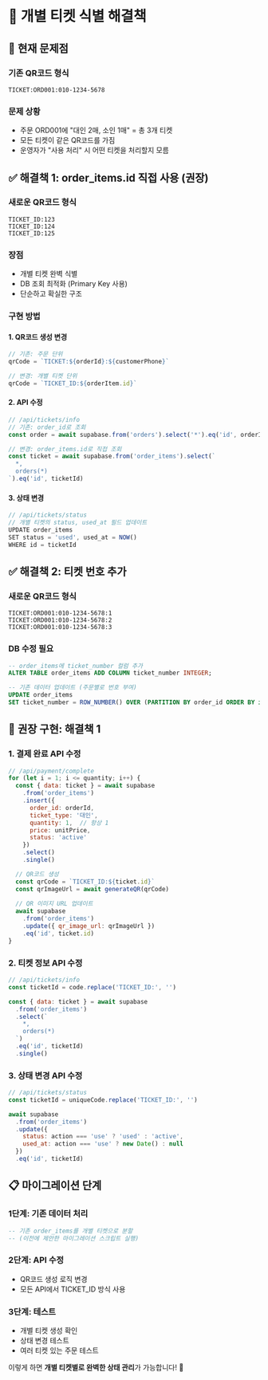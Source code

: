 # 🎫 개별 티켓 식별 해결책

## 🚨 현재 문제점

### 기존 QR코드 형식
```
TICKET:ORD001:010-1234-5678
```

### 문제 상황
- 주문 ORD001에 "대인 2매, 소인 1매" = 총 3개 티켓
- 모든 티켓이 같은 QR코드를 가짐
- 운영자가 "사용 처리" 시 어떤 티켓을 처리할지 모름

## ✅ 해결책 1: order_items.id 직접 사용 (권장)

### 새로운 QR코드 형식
```
TICKET_ID:123
TICKET_ID:124  
TICKET_ID:125
```

### 장점
- 개별 티켓 완벽 식별
- DB 조회 최적화 (Primary Key 사용)
- 단순하고 확실한 구조

### 구현 방법

#### 1. QR코드 생성 변경
```javascript
// 기존: 주문 단위
qrCode = `TICKET:${orderId}:${customerPhone}`

// 변경: 개별 티켓 단위
qrCode = `TICKET_ID:${orderItem.id}`
```

#### 2. API 수정
```javascript
// /api/tickets/info
// 기존: order_id로 조회
const order = await supabase.from('orders').select('*').eq('id', orderId)

// 변경: order_items.id로 직접 조회  
const ticket = await supabase.from('order_items').select(`
  *,
  orders(*)
`).eq('id', ticketId)
```

#### 3. 상태 변경
```javascript
// /api/tickets/status
// 개별 티켓의 status, used_at 필드 업데이트
UPDATE order_items 
SET status = 'used', used_at = NOW() 
WHERE id = ticketId
```

## ✅ 해결책 2: 티켓 번호 추가

### 새로운 QR코드 형식
```
TICKET:ORD001:010-1234-5678:1
TICKET:ORD001:010-1234-5678:2
TICKET:ORD001:010-1234-5678:3
```

### DB 수정 필요
```sql
-- order_items에 ticket_number 컬럼 추가
ALTER TABLE order_items ADD COLUMN ticket_number INTEGER;

-- 기존 데이터 업데이트 (주문별로 번호 부여)
UPDATE order_items 
SET ticket_number = ROW_NUMBER() OVER (PARTITION BY order_id ORDER BY id);
```

## 🎯 권장 구현: 해결책 1

### 1. 결제 완료 API 수정
```javascript
// /api/payment/complete
for (let i = 1; i <= quantity; i++) {
  const { data: ticket } = await supabase
    .from('order_items')
    .insert({
      order_id: orderId,
      ticket_type: '대인',
      quantity: 1,  // 항상 1
      price: unitPrice,
      status: 'active'
    })
    .select()
    .single()

  // QR코드 생성
  const qrCode = `TICKET_ID:${ticket.id}`
  const qrImageUrl = await generateQR(qrCode)
  
  // QR 이미지 URL 업데이트
  await supabase
    .from('order_items')  
    .update({ qr_image_url: qrImageUrl })
    .eq('id', ticket.id)
}
```

### 2. 티켓 정보 API 수정
```javascript
// /api/tickets/info
const ticketId = code.replace('TICKET_ID:', '')

const { data: ticket } = await supabase
  .from('order_items')
  .select(`
    *,
    orders(*)
  `)
  .eq('id', ticketId)
  .single()
```

### 3. 상태 변경 API 수정
```javascript
// /api/tickets/status  
const ticketId = uniqueCode.replace('TICKET_ID:', '')

await supabase
  .from('order_items')
  .update({
    status: action === 'use' ? 'used' : 'active',
    used_at: action === 'use' ? new Date() : null
  })
  .eq('id', ticketId)
```

## 📋 마이그레이션 단계

### 1단계: 기존 데이터 처리
```sql
-- 기존 order_items를 개별 티켓으로 분할
-- (이전에 제안한 마이그레이션 스크립트 실행)
```

### 2단계: API 수정
- QR코드 생성 로직 변경
- 모든 API에서 TICKET_ID 방식 사용

### 3단계: 테스트
- 개별 티켓 생성 확인
- 상태 변경 테스트
- 여러 티켓 있는 주문 테스트

이렇게 하면 **개별 티켓별로 완벽한 상태 관리**가 가능합니다! 🎯 